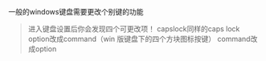 

一般的windows键盘需要更改个别键的功能

> 进入键盘设置后你会发现四个可更改项！
capslock同样的caps lock
option改成command（win 版键盘下的四个方块图标按键）
command改成option

